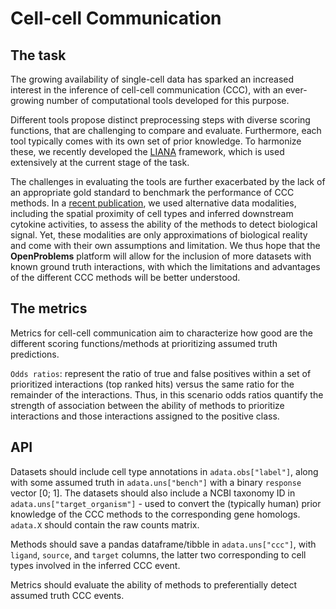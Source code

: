 # Cell-cell Communication

## The task

The growing availability of single-cell data has sparked an increased
interest in the inference of cell-cell communication (CCC),
with an ever-growing number of computational tools developed for this purpose.

Different tools propose distinct preprocessing steps with diverse
scoring functions, that are challenging to compare and evaluate.
Furthermore, each tool typically comes with its own set of prior knowledge.
To harmonize these, we recently developed the
[LIANA](https://github.com/saezlab/liana) framework, which is
used extensively at the current stage of the task.

The challenges in evaluating the tools are further exacerbated by the
lack of an appropriate gold standard to benchmark the performance of
CCC methods. In a [recent publication](https://rdcu.be/cR69y), we used
alternative data modalities, including the spatial proximity of cell types
and inferred downstream cytokine activities, to assess the ability
of the methods to detect biological signal. Yet, these modalities are only
approximations of biological reality and come with their own assumptions
and limitation. We thus hope that the **OpenProblems** platform will allow
for the inclusion of more datasets with known ground truth interactions,
with which the limitations and advantages of the
different CCC methods will be better understood.

## The metrics

Metrics for cell-cell communication aim to characterize how good are
the different scoring functions/methods at prioritizing
assumed truth predictions.

`Odds ratios`: represent the ratio of true and false positives within a set of
prioritized interactions (top ranked hits) versus the same ratio for the
remainder of the interactions. Thus, in this scenario odds ratios quantify
the strength of association between the ability of methods to prioritize
interactions and those interactions assigned to the positive class.

## API

Datasets should include cell type annotations in `adata.obs["label"]`,
along with some assumed truth in `adata.uns["bench"]` with a binary
`response` vector [0; 1]. The datasets should also include a NCBI taxonomy ID
in `adata.uns["target_organism"]` - used to convert the (typically human) prior
knowledge of the CCC methods to the corresponding gene homologs.
`adata.X` should contain the raw counts matrix.

Methods should save a pandas dataframe/tibble in `adata.uns["ccc"]`,
with `ligand`, `source`, and `target` columns, the latter two corresponding to
cell types involved in the inferred CCC event.

Metrics should evaluate the ability of methods to preferentially
detect assumed truth CCC events.
